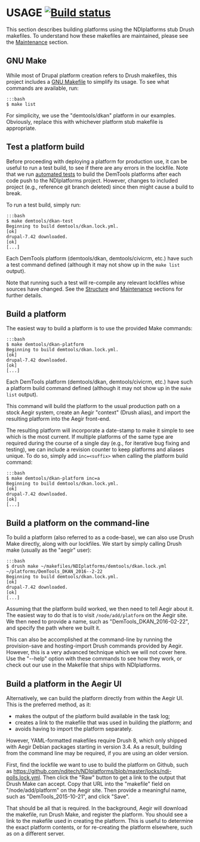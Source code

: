 USAGE [![Build status](https://travis-ci.org/nditech/NDIplatforms.svg)](https://travis-ci.org/nditech/NDIplatforms)
=====

This section describes building platforms using the NDIplatforms stub Drush
makefiles. To understand how these makefiles are maintained, please see
the [Maintenance](maintenance.md) section.


GNU Make
--------

While most of Drupal platform creation refers to Drush makefiles, this project
includes a [GNU Makefile](https://www.gnu.org/software/make/) to simplify its
usage. To see what commands are available, run:

    :::bash
    $ make list


For simplicity, we use the "demtools/dkan" platform in our examples. Obviously,
replace this with whichever platform stub makefile is appropriate.


Test a platform build
---------------------

Before proceeding with deploying a platform for production use, it can be
useful to run a test build, to see if there are any errors in the lockfile.
Note that we run [automated tests](https://travis-ci.org/nditech/NDIplatforms)
to build the DemTools platforms after each code push to the NDIplatforms
project. However, changes to included project (e.g., reference git branch
deleted) since then might cause a build to break.

To run a test build, simply run:

    :::bash
    $ make demtools/dkan-test
    Beginning to build demtools/dkan.lock.yml.                           [ok]
    drupal-7.42 downloaded.                                              [ok]
    [...]

Each DemTools platform (demtools/dkan, demtools/civicrm, etc.) have such a test
command defined (although it may not show up in the `make list` output).

Note that running such a test will re-compile any relevant lockfiles whise
sources have changed. See the [Structure](structure.md) and
[Maintenance](maintenance.md) sections for further details.


Build a platform
----------------

The easiest way to build a platform is to use the provided Make commands:

    :::bash
    $ make demtools/dkan-platform
    Beginning to build demtools/dkan.lock.yml.                           [ok]
    drupal-7.42 downloaded.                                              [ok]
    [...]

Each DemTools platform (demtools/dkan, demtools/civicrm, etc.) have such a
platform build command defined (although it may not show up in the `make list`
output).

This command will build the platform to the usual production path on a stock
Aegir system, create an Aegir "context" (Drush alias), and import the resulting
platform into the Aegir front-end.

The resulting platform will incorporate a date-stamp to make it simple to see
which is the most current. If multiple platforms of the same type are required
during the course of a single day (e.g., for iterative bug fixing and testing),
we can include a revision counter to keep platforms and aliases unique. To do
so, simply add `inc=<suffix>` when calling the platform build command:

    :::bash
    $ make demtools/dkan-platform inc=a
    Beginning to build demtools/dkan.lock.yml.                           [ok]
    drupal-7.42 downloaded.                                              [ok]
    [...]


Build a platform on the command-line
------------------------------------

To build a platform (also referred to as a code-base), we can also use Drush
Make directly, along with our lockfiles. We start by simply calling Drush make
(usually as the "aegir" user):

    :::bash
    $ drush make ~/makefiles/NDIplatforms/demtools/dkan.lock.yml ~/platforms/DemTools_DKAN_2016--2-22
    Beginning to build demtools/dkan.lock.yml.                           [ok]
    drupal-7.42 downloaded.                                              [ok]
    [...]

Assuming that the platform build worked, we then need to tell Aegir about it.
The easiest way to do that is to visit `/node/add/platform` on the Aegir site.
We then need to provide a name, such as "DemTools_DKAN_2016-02-22", and specify
the path where we built it.

This can also be accomplished at the command-line by running the provision-save
and hosting-import Drush commands provided by Aegir. However, this is a very
advanced technique which we will not cover here.  Use the "--help" option with
these commands to see how they work, or check out our use in the Makefile that
ships with NDIplatforms.


Build a platform in the Aegir UI
--------------------------------

Alternatively, we can build the platform directly from within the Aegir UI.
This is the preferred method, as it:

  * makes the output of the platform build available in the task log;
  * creates a link to the makefile that was used in building the platform; and
  * avoids having to import the platform separately.

However, YAML-formatted makefiles require Drush 8, which only shipped with
Aegir Debian packages starting in version 3.4. As a result, building from the
command line may be required, if you are using an older version.

First, find the lockfile we want to use to build the platform on Github, such
as https://github.com/nditech/NDIplatforms/blob/master/locks/ndi-polls.lock.yml.
Then click the "Raw" button to get a link to the output that Drush Make can
accept. Copy that URL into the "makefile" field on "/node/add/platform" on the
Aegir site. Then provide a meaningful name, such as "DemTools_2015-10-21", and
click "Save".

That should be all that is required. In the background, Aegir will download the
makefile, run Drush Make, and register the platform. You should see a link to
the makefile used in creating the platform. This is useful to determine the
exact platform contents, or for re-creating the platform elsewhere, such as on
a different server.

